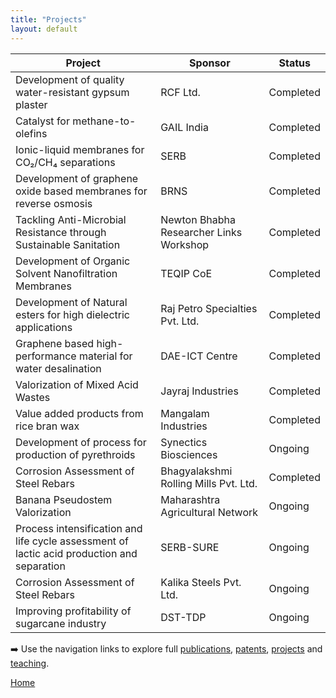 ```yaml
---            
title: "Projects"
layout: default
---
```


| Project | Sponsor | Status |
| ------- | ------- | ------ |
| Development of quality water-resistant gypsum plaster | RCF Ltd. | Completed |
| Catalyst for methane-to-olefins | GAIL India | Completed |
| Ionic-liquid membranes for CO₂/CH₄ separations | SERB | Completed |
| Development of graphene oxide based membranes for reverse osmosis | BRNS | Completed |
| Tackling Anti-Microbial Resistance through Sustainable Sanitation | Newton Bhabha Researcher Links Workshop | Completed |
| Development of Organic Solvent Nanofiltration Membranes | TEQIP CoE | Completed |
| Development of Natural esters for high dielectric applications | Raj Petro Specialties Pvt. Ltd. |  Completed |
| Graphene based high-performance material for water desalination | DAE-ICT Centre | Completed |
| Valorization of Mixed Acid Wastes | Jayraj Industries |  Completed |
| Value added products from rice bran wax | Mangalam Industries | Completed |
| Development of process for production of pyrethroids | Synectics Biosciences |  Ongoing |
| Corrosion Assessment of Steel Rebars | Bhagyalakshmi Rolling Mills Pvt. Ltd. | Completed |
| Banana Pseudostem Valorization | Maharashtra Agricultural Network |  Ongoing |
| Process intensification and life cycle assessment of lactic acid production and separation | SERB-SURE | Ongoing |
| Corrosion Assessment of Steel Rebars | Kalika Steels Pvt. Ltd. | Ongoing |
| Improving profitability of sugarcane industry | DST-TDP | Ongoing |


➡️ Use the navigation links to explore full [publications](./publications.md), [patents](./patents.md), [projects](./projects.md) and [teaching](./teaching.md).

[Home](./index.md)
